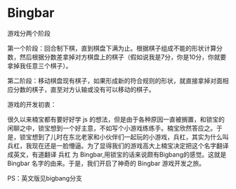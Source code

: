 # Bingbar

游戏分两个阶段

第一个阶段：回合制下棋，直到棋盘下满为止。根据棋子组成不能的形状计算分数，然后根据分数差拿掉对方棋盘上的棋子（假如说我是7分，你是10分，你就要拿掉我任意三个棋子）。

第二阶段：移动棋盘现有棋子，如果形成新的符合规则的形状，就直接拿掉对面相应分数的棋子，直至对方认输或没有可以移动的棋子。

游戏的开发初衷：

很久以来楠宝都有要好好学 js 的想法，但是由于各种原因一直被搁置，和锁宝的闲聊之中，锁宝想到一个好主意，不如写个小游戏练练手。楠宝欣然答应之。于是，锁宝想到了儿时在东北老家和小伙伴们一起玩的小游戏，兵杠，其实为什么叫兵杠，我现在还是一脸懵逼。为了显得我们的游戏高大上楠宝决定把这个名字翻译成英文，有道翻译 兵杠 为 Bingbar,用锁宝的话来说颇有Bigbang的感觉。这就是 Bingbar 名字的由来。于是，我们开启了神奇的 Bingbar 游戏开发之旅。 



PS：英文版见bigbang分支